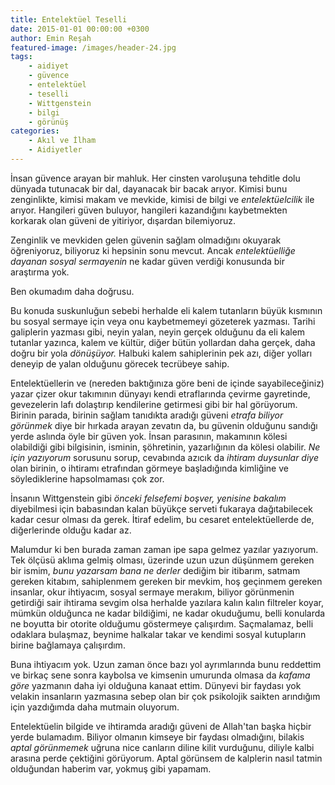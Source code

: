 ```yaml
---
title: Entelektüel Teselli
date: 2015-01-01 00:00:00 +0300
author: Emin Reşah
featured-image: /images/header-24.jpg
tags: 
    - aidiyet
    - güvence
    - entelektüel
    - teselli
    - Wittgenstein
    - bilgi
    - görünüş
categories:
    - Akıl ve İlham
    - Aidiyetler
---
```


İnsan güvence arayan bir mahluk. Her cinsten varoluşuna tehditle dolu
dünyada tutunacak bir dal, dayanacak bir bacak arıyor. Kimisi bunu
zenginlikte, kimisi makam ve mevkide, kimisi de bilgi ve
*entelektüelcilik* ile arıyor. Hangileri güven buluyor, hangileri
kazandığını kaybetmekten korkarak olan güveni de yitiriyor, dışardan
bilemiyoruz.

Zenginlik ve mevkiden gelen güvenin sağlam olmadığını okuyarak
öğreniyoruz, biliyoruz ki hepsinin sonu mevcut. Ancak *entelektüelliğe
dayanan sosyal sermayenin* ne kadar güven verdiği konusunda bir
araştırma yok.

Ben okumadım daha doğrusu.

Bu konuda suskunluğun sebebi herhalde eli kalem tutanların büyük
kısmının bu sosyal sermaye için veya onu kaybetmemeyi gözeterek yazması.
Tarihi galiplerin yazması gibi, neyin yalan, neyin gerçek olduğunu da
eli kalem tutanlar yazınca, kalem ve kültür, diğer bütün yollardan daha
gerçek, daha doğru bir yola *dönüşüyor.* Halbuki kalem sahiplerinin pek
azı, diğer yolları deneyip de yalan olduğunu görecek tecrübeye sahip.

Entelektüellerin ve (nereden baktığınıza göre beni de içinde
sayabileceğiniz) yazar çizer okur takımının dünyayı kendi etraflarında
çevirme gayretinde, gevezelerin lafı dolaştırıp kendilerine getirmesi
gibi bir hal görüyorum. Birinin parada, birinin sağlam tanıdıkta aradığı
güveni *etrafa biliyor görünmek* diye bir hırkada arayan zevatın da, bu
güvenin olduğunu sandığı yerde aslında öyle bir güven yok. İnsan
parasının, makamının kölesi olabildiği gibi bilgisinin, isminin,
şöhretinin, yazarlığının da kölesi olabilir. *Ne için yazıyorum*
sorusunu sorup, cevabında azıcık da *ihtiram duysunlar diye* olan
birinin, o ihtiramı etrafından görmeye başladığında kimliğine ve
söylediklerine hapsolmaması çok zor.

İnsanın Wittgenstein gibi *önceki felsefemi boşver, yenisine bakalım*
diyebilmesi için babasından kalan büyükçe serveti fukaraya dağıtabilecek
kadar cesur olması da gerek. İtiraf edelim, bu cesaret entelektüellerde
de, diğerlerinde olduğu kadar az.

Malumdur ki ben burada zaman zaman ipe sapa gelmez yazılar yazıyorum.
Tek ölçüsü aklıma gelmiş olması, üzerinde uzun uzun düşünmem gereken bir
ismim, *bunu yazarsam bana ne derler* dediğim bir itibarım, satmam
gereken kitabım, sahiplenmem gereken bir mevkim, hoş geçinmem gereken
insanlar, okur ihtiyacım, sosyal sermaye merakım, biliyor görünmenin
getirdiği sair ihtirama sevgim olsa herhalde yazılara kalın kalın
filtreler koyar, mümkün olduğunca ne kadar bildiğimi, ne kadar
okuduğumu, belli konularda ne boyutta bir otorite olduğumu göstermeye
çalışırdım. Saçmalamaz, belli odaklara bulaşmaz, beynime halkalar takar
ve kendimi sosyal kutupların birine bağlamaya çalışırdım.

Buna ihtiyacım yok. Uzun zaman önce bazı yol ayrımlarında bunu reddettim
ve birkaç sene sonra kaybolsa ve kimsenin umurunda olmasa da *kafama
göre* yazmanın daha iyi olduğuna kanaat ettim. Dünyevi bir faydası yok
velakin insanların yazmasına sebep olan bir çok psikolojik saikten
arındığım için yazdığımda daha mutmain oluyorum.

Entelektüelin bilgide ve ihtiramda aradığı güveni de Allah'tan başka
hiçbir yerde bulamadım. Biliyor olmanın kimseye bir faydası olmadığını,
bilakis *aptal görünmemek* uğruna nice canların diline kilit vurduğunu,
diliyle kalbi arasına perde çektiğini görüyorum. Aptal görünsem de
kalplerin nasıl tatmin olduğundan haberim var, yokmuş gibi yapamam.


